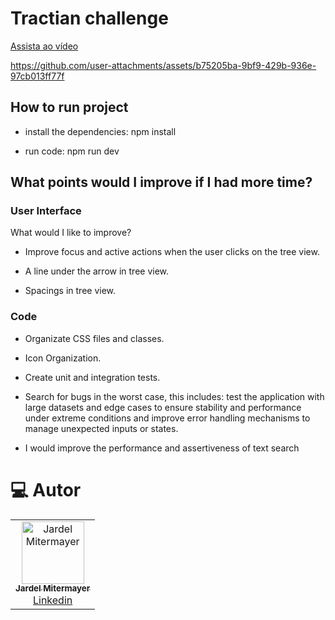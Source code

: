 # Tractian challenge

[Assista ao vídeo](src/assets/tractian-challenge-video.mp4)


https://github.com/user-attachments/assets/b75205ba-9bf9-429b-936e-97cb013ff77f

## How to run project

- install the dependencies: npm install

- run code: npm run dev


## What points would I improve if I had more time?

### User Interface 

What would I like to improve?

- Improve focus and active actions when the user clicks on the tree view.

- A line under the arrow in tree view.

- Spacings in tree view.

### Code 

- Organizate CSS files and classes.

- Icon Organization.

- Create unit and integration tests.

- Search for bugs in the worst case, this includes: test the application with large datasets and edge cases to ensure stability and performance under extreme conditions and improve error handling mechanisms to manage unexpected inputs or states.

- I would improve the performance and assertiveness of text search

# :computer: Autor

<table>
  <tr>
    <td align="center">
      <a href="https://github.com/jardelmitermayer">
        <img src="https://avatars.githubusercontent.com/u/58043717?v=4" width="100px;" alt="Jardel Mitermayer"/>
        <br />
        <sub>
          <b>Jardel Mitermayer</b>
        </sub>
       </a>
       <br />
       <a href="https://www.linkedin.com/in/jardel-mitermayer/" title="Linkedin">Linkedin</a>
    </td>
  </tr>
</table>
